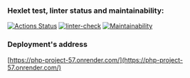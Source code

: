 ### Hexlet test, linter status and maintainability:
[![Actions Status](https://github.com/max9680/php-project-57/workflows/hexlet-check/badge.svg)](https://github.com/max9680/php-project-57/actions)
[![linter-check](https://github.com/max9680/php-project-57/actions/workflows/linter-check.yml/badge.svg)](https://github.com/max9680/php-project-57/actions/workflows/linter-check.yml)
[![Maintainability](https://api.codeclimate.com/v1/badges/163d3ae939bf61c8a711/maintainability)](https://codeclimate.com/github/max9680/php-project-57/maintainability)

### Deployment's address
[https://php-project-57.onrender.com/](https://php-project-57.onrender.com/)




